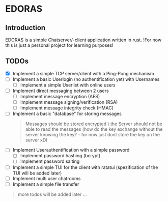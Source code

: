 # EDORAS

## Introduction

EDORAS is a simple Chatserver/-client application written in rust. !For now this is just a personal project for learning purposes!

## TODOs

- [x] Implement a simple TCP server/client with a Ping-Pong mechanism
- [ ] Implement a basic Userlogin (no authentification yet) with Usernames
  - [ ] Implement a simple Userlist with online users
- [ ] Implement direct messaging between 2 users
  - [ ] Implement message encryption (AES)
  - [ ] Implement message signing/verification (RSA)
  - [ ] Implement message integrity check (HMAC)
- [ ] Implement a basic "database" for storing messages
  > Messages should be stored encrypted \ the Server should not be able to read the messages (how do the key exchange without the server knowing the key? - for now just dont store the key on the server xD)
- [ ] Implement Userauthentification with a simple password
  - [ ] Implement password hashing (bcrypt)
  - [ ] Implement password salting
- [ ] Implement a simple TUI for the client with ratatui (spezification of the TUI will be added later)
- [ ] Implement multi user chatrooms
- [ ] Implement a simple file transfer

> more todos will be added later ...
